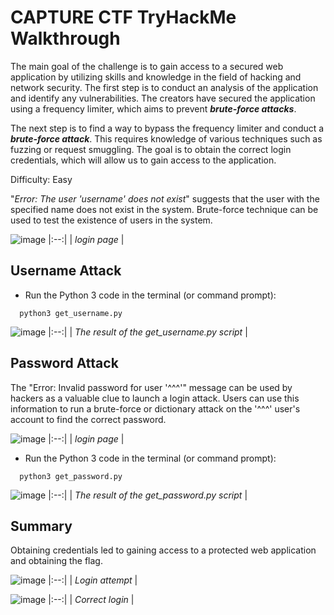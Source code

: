 # CAPTURE CTF TryHackMe Walkthrough

The main goal of the challenge is to gain access to a secured web application by utilizing skills and knowledge in the field of hacking and network security. The first step is to conduct an analysis of the application and identify any vulnerabilities. The creators have secured the application using a frequency limiter, which aims to prevent ***brute-force attacks***.

The next step is to find a way to bypass the frequency limiter and conduct a ***brute-force attack***. This requires knowledge of various techniques such as fuzzing or request smuggling. The goal is to obtain the correct login credentials, which will allow us to gain access to the application.

Difficulty: Easy



"_Error: The user 'username' does not exist_" suggests that the user with the specified name does not exist in the system. Brute-force technique can be used to test the existence of users in the system.

![image](https://user-images.githubusercontent.com/70896562/236875120-ee44b338-f0bc-4c2a-ad0e-85bfe574d32c.png)
|:--:| 
| *login page* |


## Username Attack

- Run the Python 3 code in the terminal (or command prompt):
```shell
  python3 get_username.py 
```
![image](https://user-images.githubusercontent.com/70896562/236878478-76e1bc20-cabe-4481-905c-403b4dfce1f8.png)
|:--:| 
| *The result of the get_username.py script* |

## Password Attack

The "Error: Invalid password for user '^^^'" message can be used by hackers as a valuable clue to launch a login attack. Users can use this information to run a brute-force or dictionary attack on the '^^^' user's account to find the correct password.

![image](https://user-images.githubusercontent.com/70896562/236879740-cd94372f-ff9b-44d7-a1a2-f8b9172f3baf.png)
|:--:| 
| *login page* |


- Run the Python 3 code in the terminal (or command prompt):
```shell
  python3 get_password.py 
```
![image](https://user-images.githubusercontent.com/70896562/236879273-74458d81-3612-4e57-b443-c54d57bad243.png)
|:--:| 
| *The result of the get_password.py script* |

## Summary
Obtaining credentials led to gaining access to a protected web application and obtaining the flag.

![image](https://user-images.githubusercontent.com/70896562/236882142-f5155c1e-1b48-4c2b-b733-8c6ae2be112c.png)
|:--:| 
| *Login attempt* |


![image](https://user-images.githubusercontent.com/70896562/236882357-e9e7a213-07b7-4d39-99e7-5e9c6ee3c81b.png)
|:--:| 
| *Correct login* |
